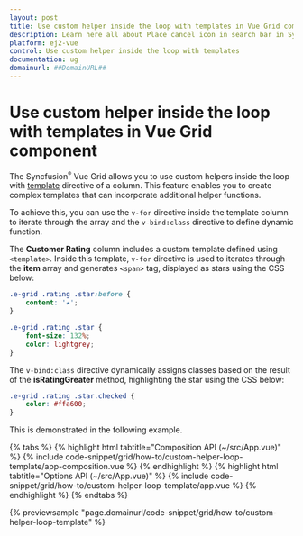 ```yaml
---
layout: post
title: Use custom helper inside the loop with templates in Vue Grid component | Syncfusion
description: Learn here all about Place cancel icon in search bar in Syncfusion Vue Grid component of Syncfusion Essential JS 2 and more.
platform: ej2-vue
control: Use custom helper inside the loop with templates 
documentation: ug
domainurl: ##DomainURL##
---
```


# Use custom helper inside the loop with templates in Vue Grid component

The Syncfusion<sup style="font-size:70%">&reg;</sup> Vue Grid allows you to use custom helpers inside the loop with [template](https://ej2.syncfusion.com/vue/documentation/api/grid/column/#template) directive of a column. This feature enables you to create complex templates that can incorporate additional helper functions.

To achieve this, you can use the `v-for` directive inside the template column to iterate through the array and the `v-bind:class` directive to define dynamic function.

The **Customer Rating** column includes a custom template defined using `<template>`. Inside this template, `v-for` directive is used to iterates through the **item** array and generates `<span>` tag, displayed as stars using the CSS below:

```css
.e-grid .rating .star:before {
    content: '★';
}

.e-grid .rating .star {
    font-size: 132%;
    color: lightgrey;
}
```

The `v-bind:class` directive dynamically assigns classes based on the result of the **isRatingGreater** method, highlighting the star using the CSS below:

```css
.e-grid .rating .star.checked {
    color: #ffa600;
}
```

This is demonstrated in the following example.

{% tabs %}
{% highlight html tabtitle="Composition API (~/src/App.vue)" %}
{% include code-snippet/grid/how-to/custom-helper-loop-template/app-composition.vue %}
{% endhighlight %}
{% highlight html tabtitle="Options API (~/src/App.vue)" %}
{% include code-snippet/grid/how-to/custom-helper-loop-template/app.vue %}
{% endhighlight %}
{% endtabs %}
        
{% previewsample "page.domainurl/code-snippet/grid/how-to/custom-helper-loop-template" %}